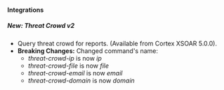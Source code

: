 
#### Integrations
##### New: Threat Crowd v2
- Query threat crowd for reports. (Available from Cortex XSOAR 5.0.0).
- **Breaking Changes:**  Changed command's name:
    * *threat-crowd-ip* is now *ip*
    * *threat-crowd-file* is now *file*
    * *threat-crowd-email* is now *email*
    * *threat-crowd-domain* is now *domain*

    
    

